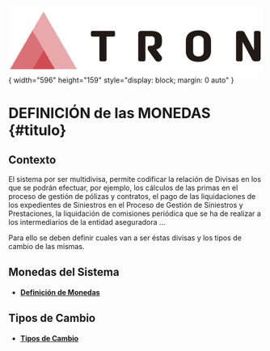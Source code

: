 ![Imagen LOGO](./00-Imagen/logo-TRON.png){ width="596" height="159" style="display: block; margin: 0 auto" }

# DEFINICIÓN de las MONEDAS {#titulo}

## Contexto

El sistema por ser multidivisa, permite codificar la relación de Divisas en los que se podrán efectuar, por ejemplo, los cálculos de las primas en el proceso de gestión de pólizas y contratos, el pago de las liquidaciones de los expedientes de Siniestros en el Proceso de Gestión de Siniestros y Prestaciones, la liquidación de comisiones periódica que se ha de realizar a los intermediarios de la entidad aseguradora ... 

Para ello se deben definir cuales van a ser éstas divisas y los tipos de cambio de las mismas.

## Monedas del Sistema

- #### [Definición de Monedas](./DEFINICION-de-Moneda.md#titulo)

## Tipos de Cambio

- #### [Tipos de Cambio](./DEFINICION-de-Tipo-de-Cambio.md#titulo)